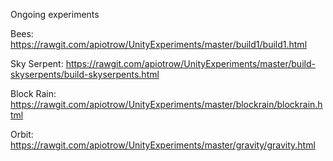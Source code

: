
Ongoing experiments


Bees: https://rawgit.com/apiotrow/UnityExperiments/master/build1/build1.html

Sky Serpent: https://rawgit.com/apiotrow/UnityExperiments/master/build-skyserpents/build-skyserpents.html

Block Rain: https://rawgit.com/apiotrow/UnityExperiments/master/blockrain/blockrain.html

Orbit: https://rawgit.com/apiotrow/UnityExperiments/master/gravity/gravity.html
